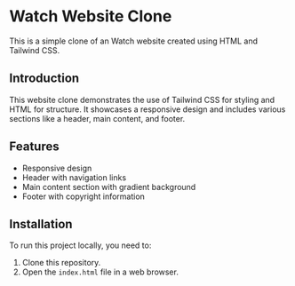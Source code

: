 # Watch Website Clone

This is a simple clone of an Watch website created using HTML and Tailwind CSS.




## Introduction

This website clone demonstrates the use of Tailwind CSS for styling and HTML for structure. It showcases a responsive design and includes various sections like a header, main content, and footer.

## Features

- Responsive design
- Header with navigation links
- Main content section with gradient background
- Footer with copyright information

## Installation

To run this project locally, you need to:

1. Clone this repository.
2. Open the `index.html` file in a web browser.

```bash

